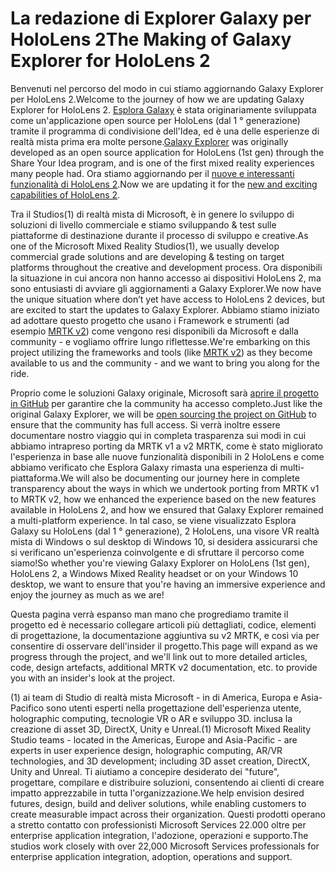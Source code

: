 # <a name="the-making-of-galaxy-explorer-for-hololens-2"></a><span data-ttu-id="c352a-101">La redazione di Explorer Galaxy per HoloLens 2</span><span class="sxs-lookup"><span data-stu-id="c352a-101">The Making of Galaxy Explorer for HoloLens 2</span></span>

<span data-ttu-id="c352a-102">Benvenuti nel percorso del modo in cui stiamo aggiornando Galaxy Explorer per HoloLens 2.</span><span class="sxs-lookup"><span data-stu-id="c352a-102">Welcome to the journey of how we are updating Galaxy Explorer for HoloLens 2.</span></span> <span data-ttu-id="c352a-103">[Esplora Galaxy](https://docs.microsoft.com/en-us/windows/mixed-reality/galaxy-explorer "Galaxy Esplora") è stata originariamente sviluppata come un'applicazione open source per HoloLens (dal 1 ° generazione) tramite il programma di condivisione dell'Idea, ed è una delle esperienze di realtà mista prima era molte persone.</span><span class="sxs-lookup"><span data-stu-id="c352a-103">[Galaxy Explorer](https://docs.microsoft.com/en-us/windows/mixed-reality/galaxy-explorer "Galaxy Explorer") was originally developed as an open source application for HoloLens (1st gen) through the Share Your Idea program, and is one of the first mixed reality experiences many people had.</span></span> <span data-ttu-id="c352a-104">Ora stiamo aggiornando per il [nuove e interessanti funzionalità di HoloLens 2](https://www.microsoft.com/en-gb/hololens/hardware).</span><span class="sxs-lookup"><span data-stu-id="c352a-104">Now we are updating it for the [new and exciting capabilities of HoloLens 2](https://www.microsoft.com/en-gb/hololens/hardware).</span></span>

<span data-ttu-id="c352a-105">Tra il Studios(1) di realtà mista di Microsoft, è in genere lo sviluppo di soluzioni di livello commerciale e stiamo sviluppando & test sulle piattaforme di destinazione durante il processo di sviluppo e creative.</span><span class="sxs-lookup"><span data-stu-id="c352a-105">As one of the Microsoft Mixed Reality Studios(1), we usually develop commercial grade solutions and are developing & testing on target platforms throughout the creative and development process.</span></span> <span data-ttu-id="c352a-106">Ora disponibili la situazione in cui ancora non hanno accesso ai dispositivi HoloLens 2, ma sono entusiasti di avviare gli aggiornamenti a Galaxy Explorer.</span><span class="sxs-lookup"><span data-stu-id="c352a-106">We now have the unique situation where don’t yet have access to HoloLens 2 devices, but are excited to start the updates to Galaxy Explorer.</span></span> <span data-ttu-id="c352a-107">Abbiamo stiamo iniziato ad adottare questo progetto che usano i Framework e strumenti (ad esempio [MRTK v2](https://microsoft.github.io/MixedRealityToolkit-Unity/Documentation/GettingStartedWithTheMRTK.html)) come vengono resi disponibili da Microsoft e dalla community - e vogliamo offrire lungo riflettesse.</span><span class="sxs-lookup"><span data-stu-id="c352a-107">We're embarking on this project utilizing the frameworks and tools (like [MRTK v2](https://microsoft.github.io/MixedRealityToolkit-Unity/Documentation/GettingStartedWithTheMRTK.html)) as they become available to us and the community - and we want to bring you along for the ride.</span></span>

<span data-ttu-id="c352a-108">Proprio come le soluzioni Galaxy originale, Microsoft sarà [aprire il progetto in GitHub](https://github.com/Microsoft/GalaxyExplorer) per garantire che la community ha accesso completo.</span><span class="sxs-lookup"><span data-stu-id="c352a-108">Just like the original Galaxy Explorer, we will be [open sourcing the project on GitHub](https://github.com/Microsoft/GalaxyExplorer) to ensure that the community has full access.</span></span> <span data-ttu-id="c352a-109">Si verrà inoltre essere documentare nostro viaggio qui in completa trasparenza sui modi in cui abbiamo intrapreso porting da MRTK v1 a v2 MRTK, come è stato migliorato l'esperienza in base alle nuove funzionalità disponibili in 2 HoloLens e come abbiamo verificato che Esplora Galaxy rimasta una esperienza di multi-piattaforma.</span><span class="sxs-lookup"><span data-stu-id="c352a-109">We will also be documenting our journey here in complete transparency about the ways in which we undertook porting from MRTK v1 to MRTK v2, how we enhanced the experience based on the new features available in HoloLens 2, and how we ensured that Galaxy Explorer remained a multi-platform experience.</span></span> <span data-ttu-id="c352a-110">In tal caso, se viene visualizzato Esplora Galaxy su HoloLens (dal 1 ° generazione), 2 HoloLens, una visore VR realtà mista di Windows o sul desktop di Windows 10, si desidera assicurarsi che si verificano un'esperienza coinvolgente e di sfruttare il percorso come siamo!</span><span class="sxs-lookup"><span data-stu-id="c352a-110">So whether you're viewing Galaxy Explorer on HoloLens (1st gen), HoloLens 2, a Windows Mixed Reality headset or on your Windows 10 desktop, we want to ensure that you're having an immersive experience and enjoy the journey as much as we are!</span></span>

<span data-ttu-id="c352a-111">Questa pagina verrà espanso man mano che progrediamo tramite il progetto ed è necessario collegare articoli più dettagliati, codice, elementi di progettazione, la documentazione aggiuntiva su v2 MRTK, e così via per consentire di osservare dell'insider il progetto.</span><span class="sxs-lookup"><span data-stu-id="c352a-111">This page will expand as we progress through the project, and we'll link out to more detailed articles, code, design artefacts, additional MRTK v2 documentation, etc. to provide you with an insider's look at the project.</span></span>



<span data-ttu-id="c352a-112">(1) ai team di Studio di realtà mista Microsoft - in di America, Europa e Asia-Pacifico sono utenti esperti nella progettazione dell'esperienza utente, holographic computing, tecnologie VR o AR e sviluppo 3D. inclusa la creazione di asset 3D, DirectX, Unity e Unreal.</span><span class="sxs-lookup"><span data-stu-id="c352a-112">(1) Microsoft Mixed Reality Studio teams - located in the Americas, Europe and Asia-Pacific - are experts in user experience design, holographic computing, AR/VR technologies, and 3D development; including 3D asset creation, DirectX, Unity and Unreal.</span></span> <span data-ttu-id="c352a-113">Ti aiutiamo a concepire desiderato dei "future", progettare, compilare e distribuire soluzioni, consentendo ai clienti di creare impatto apprezzabile in tutta l'organizzazione.</span><span class="sxs-lookup"><span data-stu-id="c352a-113">We help envision desired futures, design, build and deliver solutions, while enabling customers to create measurable impact across their organization.</span></span> <span data-ttu-id="c352a-114">Questi prodotti operano a stretto contatto con professionisti Microsoft Services 22.000 oltre per enterprise application integration, l'adozione, operazioni e supporto.</span><span class="sxs-lookup"><span data-stu-id="c352a-114">The studios work closely with over 22,000 Microsoft Services professionals for enterprise application integration, adoption, operations and support.</span></span>
